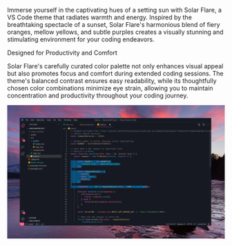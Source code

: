Immerse yourself in the captivating hues of a setting sun with Solar Flare, a VS Code theme that radiates warmth and energy. Inspired by the breathtaking spectacle of a sunset, Solar Flare's harmonious blend of fiery oranges, mellow yellows, and subtle purples creates a visually stunning and stimulating environment for your coding endeavors.

Designed for Productivity and Comfort

Solar Flare's carefully curated color palette not only enhances visual appeal but also promotes focus and comfort during extended coding sessions. The theme's balanced contrast ensures easy readability, while its thoughtfully chosen color combinations minimize eye strain, allowing you to maintain concentration and productivity throughout your coding journey.

![Solar Flare Preview](preview.png)